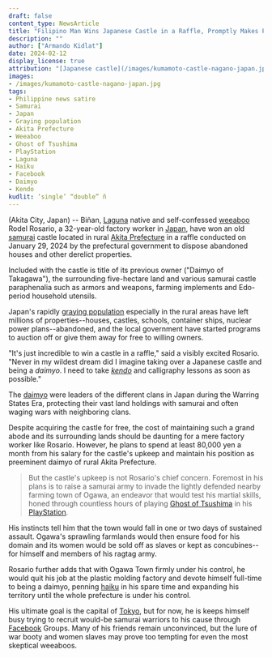 ```yaml
---
draft: false
content_type: NewsArticle
title: "Filipino Man Wins Japanese Castle in a Raffle, Promptly Makes Plans to Invade Neighboring Town"
description: ""
author: ["Armando Kidlat"]
date: 2024-02-12
display_license: true
attribution: "[Japanese castle](/images/kumamoto-castle-nagano-japan.jpg) photo from [Wikimedia](https://commons.wikimedia.org/wiki/File:Kumamoto_Castle_02n3200.jpg) ([CC BY-SA 3.0](https://creativecommons.org/licenses/by-sa/3.0/deed.en))."
images: 
- /images/kumamoto-castle-nagano-japan.jpg
tags:
- Philippine news satire
- Samurai
- Japan
- Graying population
- Akita Prefecture
- Weeaboo
- Ghost of Tsushima
- PlayStation
- Laguna
- Haiku
- Facebook
- Daimyo
- Kendo
kudlit: ‘single’ “double” ñ
---
```

(Akita City, Japan) -- Biñan, [Laguna](/tags/laguna/) native and self-confessed [weeaboo](/tags/weeaboo/) Rodel Rosario, a 32-year-old factory worker in [Japan](/tags/japan/), have won an old [samurai](/tags/samurai/) castle located in rural [Akita Prefecture](/tags/akita-prefecture/) in a raffle conducted on January 29, 2024 by the prefectural government to dispose abandoned houses and other derelict properties.

Included with the castle is title of its previous owner ("Daimyo of Takagawa"), the surrounding five-hectare land and various samurai castle paraphenalia such as armors and weapons, farming implements and Edo-period household utensils.

Japan's rapidly [graying population](/tags/graying-population/) especially in the rural areas have left millions of properties--houses, castles, schools, container ships, nuclear power plans--abandoned, and the local government have started programs to auction off or give them away for free to willing owners.

"It's just incredible to win a castle in a raffle," said a visibly excited Rosario. "Never in my wildest dream did I imagine taking over a Japanese castle and being a *daimyo*. I need to take *[kendo](/tags/kendo/)* and calligraphy lessons as soon as possible."

The [daimyo](/tags/daimyo/) were leaders of the different clans in Japan during the Warring States Era, protecting their vast land holdings with samurai and often waging wars with neighboring clans.

Despite acquiring the castle for free, the cost of maintaining such a grand abode and its surrounding lands should be daunting for a mere factory worker like Rosario. However, he plans to spend at least 80,000 yen a month from his salary for the castle's upkeep and maintain his position as preeminent daimyo of rural Akita Prefecture.

>But the castle's upkeep is not Rosario's chief concern. Foremost in his plans is to raise a samurai army to invade the lightly defended nearby farming town of Ogawa, an endeavor that would test his martial skills, honed through countless hours of playing [Ghost of Tsushima](/tags/ghost-of-tsushima/) in his [PlayStation](/tags/playstation/).

His instincts tell him that the town would fall in one or two days of sustained assault. Ogawa's sprawling farmlands would then ensure food for his domain and its women would be sold off as slaves or kept as concubines--for himself and members of his ragtag army.

Rosario further adds that with Ogawa Town firmly under his control, he would quit his job at the plastic molding factory and devote himself full-time to being a daimyo, penning [haiku](/tags/haiku/) in his spare time and expanding his territory until the whole prefecture is under his control.

His ultimate goal is the capital of [Tokyo](/tags/tokyo/), but for now, he is keeps himself busy trying to recruit would-be samurai warriors to his cause through [Facebook](/tags/facebook/) Groups. Many of his friends remain unconvinced, but the lure of war booty and women slaves may prove too tempting for even the most skeptical weeaboos.